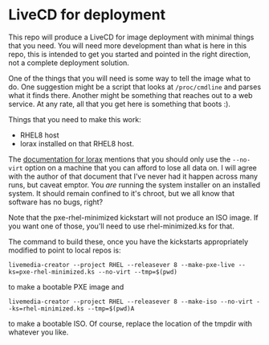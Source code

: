 # LiveCD for deployment

This repo will produce a LiveCD for image deployment with minimal things that
you need. You will need more development than what is here in this repo,
this is intended to get you started and pointed in the right direction,
not a complete deployment solution.

One of the things that you will need is some way to tell the image what to do.
One suggestion might be a script that looks at `/proc/cmdline` and parses
what it finds there. Another might be something that reaches out to a web
service. At any rate, all that you get here is something that boots :).

Things that you need to make this work:

- RHEL8 host
- lorax installed on that RHEL8 host.

The [documentation for lorax](https://weldr.io/lorax/rhel8-branch/livemedia-creator.html#anaconda-image-install-no-virt)
mentions that you should only use the `--no-virt` option on a machine that you can afford
to lose all data on. I will agree with the author of that document that I've
never had it happen across many runs, but caveat emptor. You *are* running the
system installer on an installed system. It should remain confined to it's chroot,
but we all know that software has no bugs, right?

Note that the pxe-rhel-minimized kickstart will not produce an ISO image. If
you want one of those, you'll need to use rhel-minimized.ks for that.

The command to build these, once you have the kickstarts appropriately modified
to point to local repos is:

`livemedia-creator --project RHEL --releasever 8 --make-pxe-live --ks=pxe-rhel-minimized.ks --no-virt --tmp=$(pwd)`

to make a bootable PXE image and

`livemedia-creator --project RHEL --releasever 8 --make-iso --no-virt --ks=rhel-minimized.ks --tmp=$(pwd)A`

to make a bootable ISO. Of course, replace the location of the tmpdir with
whatever you like.

